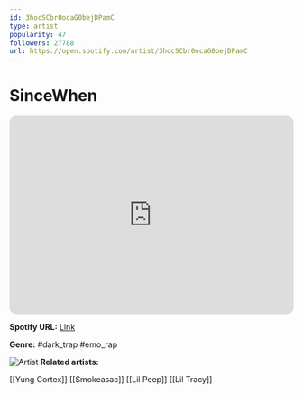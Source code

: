 ```yaml
---
id: 3hocSCbr0ocaG0bejDPamC
type: artist
popularity: 47
followers: 27788
url: https://open.spotify.com/artist/3hocSCbr0ocaG0bejDPamC
---
```

# SinceWhen

<iframe style="border-radius:12px" src="https://open.spotify.com/embed/artist/3hocSCbr0ocaG0bejDPamC" width="100%" height="352" frameBorder="0" allowfullscreen="" allow="autoplay; clipboard-write; encrypted-media; fullscreen; picture-in-picture" loading="lazy"></iframe>

**Spotify URL:** [Link](https://open.spotify.com/artist/3hocSCbr0ocaG0bejDPamC)

**Genre:**  #dark_trap #emo_rap

![Artist](https://i.scdn.co/image/ab6761610000e5eb8c050fdea148c45e570d3649)
**Related artists:**

[[Yung Cortex]]
[[Smokeasac]]
[[Lil Peep]]
[[Lil Tracy]]
